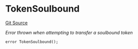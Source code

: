 # TokenSoulbound
[Git Source](https://github.com/w3b3d3v/valocracy-contracts/blob/fce5a03f1cbd831476693115e6be83e2d3ede859/src/Valocracy.sol)

*Error thrown when attempting to transfer a soulbound token*


```solidity
error TokenSoulbound();
```

